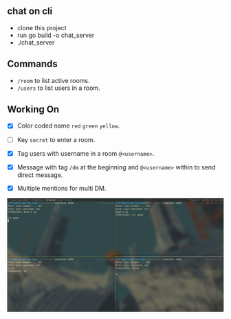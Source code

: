 ## chat on cli

- clone this project
- run go build -o chat_server
- ./chat_server

## Commands

- `/room` to list active rooms.
- `/users` to list users in a room.

## Working On

- [x] Color coded name `red` `green` `yellow`.
- [ ] Key `secret` to enter a room.
- [x] Tag users with username in a room `@<username>`.
- [x] Message with tag `/dm` at the beginning and `@<username>` within to send direct message.
- [x] Multiple mentions for multi DM.



![Screenshot](images/readme_image.png)
